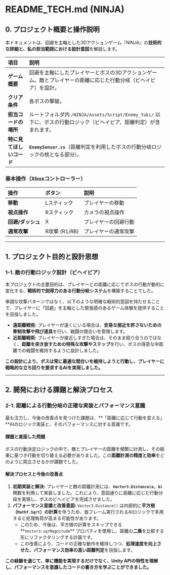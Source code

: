 # README_TECH.md (NINJA)

## 0. プロジェクト概要と操作説明

本ドキュメントは、回避を主軸とした3Dアクションゲーム『NINJA』の**技術的な詳細と、私の担当範囲における設計意図**を解説します。

| 項目 | 説明 |
| :--- | :--- |
| **ゲーム概要** | 回避を主軸にしたプレイヤーとボスの3Dアクションゲーム。敵とプレイヤーの距離に応じた行動分岐（ビヘイビア）を設計。 |
| **クリア条件** | 各ボスの撃破。 |
| **担当コードの場所** | ルートフォルダ内 `/NINJA/Assets/Script/Enemy_Yuki/` 以下に、ボスの行動ロジック（ビヘイビア、距離判定）が含まれます。 |
| **特に見てほしいコード** | **`EnemySensor.cs`**（距離判定を利用したボスの行動分岐ロジックの核となる部分）。 |

### 基本操作（Xboxコントローラー）

| 操作 | ボタン | 説明 |
| :--- | :--- | :--- |
| **移動** | Lスティック | プレイヤーの移動 |
| **視点操作** | Rスティック | カメラの視点操作 |
| **回避/ダッシュ** | X | プレイヤーの回避行動 |
| **通常攻撃** | R攻撃 (R1/RB) | プレイヤーの通常攻撃 |

---

## 1. プロジェクト目的と設計思想

### 1-1. 敵の行動ロジック設計（ビヘイビア）

本プロジェクトの主要目的は、プレイヤーとの距離に応じてボスの行動が動的に変化する、**戦術的で説得力のある行動分岐システム**を構築することでした。

単調な攻撃パターンではなく、以下のような明確な戦術的意図を持たせることで、プレイヤーに「回避」を主軸とした緊張感のあるゲーム体験を提供することを目指しました。

* **遠距離戦術:** プレイヤーが遠くにいる場合は、**安易な接近を許さないための牽制攻撃や飛び道具**を行い、戦闘の間合いを管理します。
* **近距離戦術:** プレイヤーが接近しすぎた場合は、そのまま殴り合うのではなく、**距離を突き放すための特殊な攻撃やステップ**を行い、ボスの得意な中距離での戦闘を維持するように設計しました。

**この設計により、ボスは常に最適な間合いを維持しようと行動し、プレイヤーに戦略的な立ち回りを要求するAIを実現しました。**

---

## 2. 開発における課題と解決プロセス

### 2-1. 距離による行動分岐の正確な実装とパフォーマンス意識

最も注力し、今後の改善点を見つけた課題は、**「距離に応じて行動を変える」**AIのロジック実装と、そのパフォーマンスに対する意識です。

#### 課題と直面した問題

ボスの行動決定ロジックの中で、敵とプレイヤーの距離を頻繁に計測し、その結果に基づき行動を切り替える必要がありました。この**距離計測の精度と効率**をどのように両立させるかが課題でした。

#### 解決プロセスと今後の改善点

1.  **初期実装と解決:** プレイヤーと敵の距離計測には、**`Vector3.Distance(a, b)`** 関数を利用して実装しました。これにより、意図通りに距離に応じた行動分岐を実現し、ボスのビヘイビアを完成させました。
2.  **パフォーマンス意識と改善意図:**
    `Vector3.Distance()` は内部的に**平方根（`Mathf.Sqrt`）の計算**を伴うため、毎フレーム実行されるAIロジックで多用すると処理負荷が高まる可能性があります。
    * このため、今後は、平方根の計算をスキップできる**`Vector3.sqrMagnitude`** プロパティを使用し、距離の**二乗**を比較する形にリファクタリングする計画です。
    * この改善により、コードの正確な動作を維持しつつ、**処理速度を向上させた、パフォーマンス効率の高い距離判定**を目指します。

**この経験を通じて、単に機能を実現するだけでなく、Unity APIの特性を理解し、パフォーマンスを意識したコードの書き方を学ぶことができました。**
